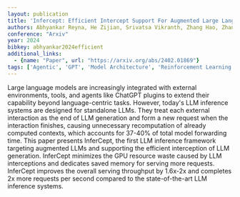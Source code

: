 ```yaml
---
layout: publication
title: 'Infercept: Efficient Intercept Support For Augmented Large Language Model Inference'
authors: Abhyankar Reyna, He Zijian, Srivatsa Vikranth, Zhang Hao, Zhang Yiying
conference: "Arxiv"
year: 2024
bibkey: abhyankar2024efficient
additional_links:
  - {name: "Paper", url: "https://arxiv.org/abs/2402.01869"}
tags: ['Agentic', 'GPT', 'Model Architecture', 'Reinforcement Learning', 'Tools']
---
```

Large language models are increasingly integrated with external environments,
tools, and agents like ChatGPT plugins to extend their capability beyond
language-centric tasks. However, today's LLM inference systems are designed for
standalone LLMs. They treat each external interaction as the end of LLM
generation and form a new request when the interaction finishes, causing
unnecessary recomputation of already computed contexts, which accounts for
37-40% of total model forwarding time. This paper presents InferCept, the first
LLM inference framework targeting augmented LLMs and supporting the efficient
interception of LLM generation. InferCept minimizes the GPU resource waste
caused by LLM interceptions and dedicates saved memory for serving more
requests. InferCept improves the overall serving throughput by 1.6x-2x and
completes 2x more requests per second compared to the state-of-the-art LLM
inference systems.
